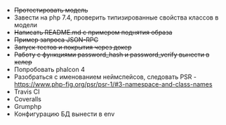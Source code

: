 * ~~Протестировать модель~~
* Завести на php 7.4, проверить типизированные свойства классов в модели
* ~~Написать README.md с примером поднятия образа~~
* ~~Пример запроса JSON-RPC~~
* ~~Запуск тестов и покрытия через докер~~
* ~~Работу с функциями password_hash и password_verify вынести в хелер~~
* Попробовать phalcon 4
* Разобраться с именованием неймспейсов, следовать PSR - https://www.php-fig.org/psr/psr-1/#3-namespace-and-class-names
* Travis CI
* Coveralls
* Grumphp
* Конфигурацию БД вынести в env
